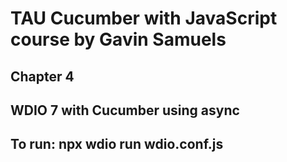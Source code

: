 # TAU Cucumber with JavaScript course by Gavin Samuels
## Chapter 4

## WDIO 7 with Cucumber using async

## To run: npx wdio run wdio.conf.js
